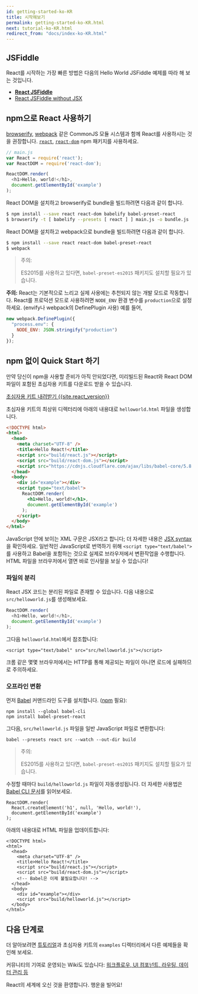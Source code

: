 ```yaml
---
id: getting-started-ko-KR
title: 시작해보기
permalink: getting-started-ko-KR.html
next: tutorial-ko-KR.html
redirect_from: "docs/index-ko-KR.html"
---
```


## JSFiddle

React를 시작하는 가장 빠른 방법은 다음의 Hello World JSFiddle 예제를 따라 해 보는 것입니다.

 * **[React JSFiddle](https://jsfiddle.net/reactjs/69z2wepo/)**
 * [React JSFiddle without JSX](https://jsfiddle.net/reactjs/5vjqabv3/)

## npm으로 React 사용하기

[browserify](http://browserify.org/), [webpack](https://webpack.github.io/) 같은 CommonJS 모듈 시스템과 함께 React를 사용하시는 것을 권장합니다. [`react`](https://www.npmjs.com/package/react), [`react-dom`](https://www.npmjs.com/package/react-dom) npm 패키지를 사용하세요.

```js
// main.js
var React = require('react');
var ReactDOM = require('react-dom');

ReactDOM.render(
  <h1>Hello, world!</h1>,
  document.getElementById('example')
);
```

React DOM을 설치하고 browserify로 bundle을 빌드하려면 다음과 같이 합니다.

```sh
$ npm install --save react react-dom babelify babel-preset-react
$ browserify -t [ babelify --presets [ react ] ] main.js -o bundle.js
```

React DOM을 설치하고 webpack으로 bundle을 빌드하려면 다음과 같이 합니다.

```sh
$ npm install --save react react-dom babel-preset-react
$ webpack
```

> 주의:
>
> ES2015를 사용하고 있다면, `babel-preset-es2015` 패키지도 설치할 필요가 있습니다.

**주의:** React는 기본적으로 느리고 실제 사용에는 추천되지 않는 개발 모드로 작동합니다. React를 프로덕션 모드로 사용하려면 `NODE_ENV` 환경 변수를 `production`으로 설정하세요. (envify나 webpack의 DefinePlugin 사용) 예를 들어,

```js
new webpack.DefinePlugin({
  "process.env": {
    NODE_ENV: JSON.stringify("production")
  }
});
```

## npm 없이 Quick Start 하기

만약 당신이 npm을 사용할 준비가 아직 안되었다면, 미리빌드된 React와 React DOM 파일이 포함된 초심자용 키트를 다운로드 받을 수 있습니다.

<div class="buttons-unit downloads">
  <a href="/react/downloads/react-{{site.react_version}}.zip" class="button">
   초심자용 키트 내려받기 {{site.react_version}}
  </a>
</div>

초심자용 키트의 최상위 디렉터리에 아래의 내용대로 `helloworld.html` 파일을 생성합니다.

```html
<!DOCTYPE html>
<html>
  <head>
    <meta charset="UTF-8" />
    <title>Hello React!</title>
    <script src="build/react.js"></script>
    <script src="build/react-dom.js"></script>
    <script src="https://cdnjs.cloudflare.com/ajax/libs/babel-core/5.8.23/browser.min.js"></script>
  </head>
  <body>
    <div id="example"></div>
    <script type="text/babel">
      ReactDOM.render(
        <h1>Hello, world!</h1>,
        document.getElementById('example')
      );
    </script>
  </body>
</html>
```

JavaScript 안에 보이는 XML 구문은 JSX라고 합니다; 더 자세한 내용은 [JSX syntax](/react/docs/jsx-in-depth-ko-KR.html)을 확인하세요. 일반적인 JavaScript로 번역하기 위해 `<script type="text/babel">`를 사용하고 Babel을 포함하는 것으로 실제로 브라우저에서 변환작업을 수행합니다. HTML 파일을 브라우저에서 열면 바로 인사말을 보실 수 있습니다!

### 파일의 분리

React JSX 코드는 분리된 파일로 존재할 수 있습니다. 다음 내용으로 `src/helloworld.js`를 생성해보세요.

```javascript
ReactDOM.render(
  <h1>Hello, world!</h1>,
  document.getElementById('example')
);
```

그다음 `helloworld.html`에서 참조합니다:

```html{10}
<script type="text/babel" src="src/helloworld.js"></script>
```

크롬 같은 몇몇 브라우저에서는 HTTP를 통해 제공되는 파일이 아니면 로드에 실패하므로 주의하세요.

### 오프라인 변환

먼저 [Babel](http://babeljs.io/) 커맨드라인 도구를 설치합니다. ([npm](https://www.npmjs.com/) 필요):

```
npm install --global babel-cli
npm install babel-preset-react
```

그다음, `src/helloworld.js` 파일을 일반 JavaScript 파일로 변환합니다:

```
babel --presets react src --watch --out-dir build
```

> 주의:
>
> ES2015를 사용하고 있다면, `babel-preset-es2015` 패키지도 설치할 필요가 있습니다.

수정할 때마다 `build/helloworld.js` 파일이 자동생성됩니다. 더 자세한 사용법은 [Babel CLI 문서](http://babeljs.io/docs/usage/cli/)를 읽어보세요.

```javascript{2}
ReactDOM.render(
  React.createElement('h1', null, 'Hello, world!'),
  document.getElementById('example')
);
```

아래의 내용대로 HTML 파일을 업데이트합니다:

```html{8,12}
<!DOCTYPE html>
<html>
  <head>
    <meta charset="UTF-8" />
    <title>Hello React!</title>
    <script src="build/react.js"></script>
    <script src="build/react-dom.js"></script>
    <!-- Babel은 이제 불필요합니다! -->
  </head>
  <body>
    <div id="example"></div>
    <script src="build/helloworld.js"></script>
  </body>
</html>
```

## 다음 단계로

더 알아보려면 [튜토리얼](/react/docs/tutorial-ko-KR.html)과 초심자용 키트의 `examples` 디렉터리에서 다른 예제들을 확인해 보세요.

커뮤니티의 기여로 운영되는 Wiki도 있습니다: [워크플로우, UI 컴포넌트, 라우팅, 데이터 관리 등](https://github.com/facebook/react/wiki/Complementary-Tools)

React의 세계에 오신 것을 환영합니다. 행운을 빌어요!
